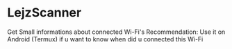 # LejzScanner
Get Small informations about connected Wi-Fi's
Recommendation: Use it on Android (Termux) if u want to know when did u connected this Wi-Fi
